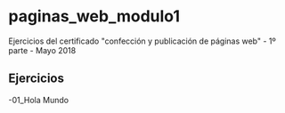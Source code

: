 # paginas_web_modulo1
Ejercicios del certificado "confección y publicación de páginas web" - 1º parte - Mayo 2018

## Ejercicios
-01_Hola Mundo